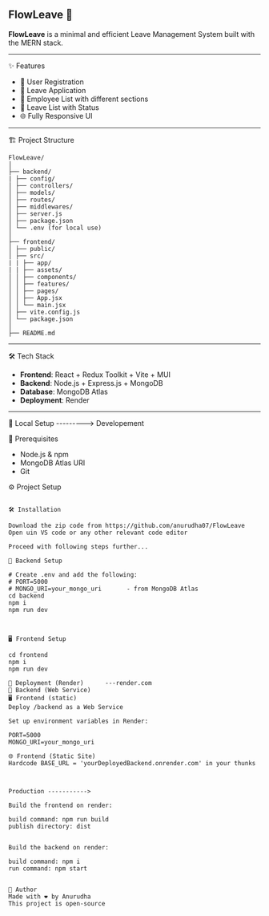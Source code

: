 ##  FlowLeave 📜

**FlowLeave** is a minimal and efficient Leave Management System built with the MERN stack. 

---

 ✨ Features

- 👥 User Registration
- 📝 Leave Application
- 💼 Employee List with different sections
- 📄 Leave List with Status
- 🌐 Fully Responsive UI


---

 🏗️ Project Structure

```
FlowLeave/
│
├── backend/
| ├── config/ 
│ ├── controllers/
│ ├── models/
│ ├── routes/
│ ├── middlewares/
│ ├── server.js
│ ├── package.json
│ └── .env (for local use)
│
├── frontend/
│ ├── public/
│ ├── src/
| | ├── app/
| | ├── assets/
│ │ ├── components/
│ │ ├── features/
│ │ ├── pages/
│ │ ├── App.jsx
│ │ └── main.jsx
│ ├── vite.config.js
│ └── package.json
│
├── README.md

```

---

 🛠️ Tech Stack

- **Frontend**: React + Redux Toolkit + Vite + MUI
- **Backend**: Node.js + Express.js + MongoDB
- **Database**: MongoDB Atlas
- **Deployment**: Render

---

 🚧 Local Setup ---------> Developement 

 🔐 Prerequisites

- Node.js & npm
- MongoDB Atlas URI
- Git

 ⚙️ Project Setup

```

🛠️ Installation

Download the zip code from https://github.com/anurudha07/FlowLeave
Open uin VS code or any other relevant code editor

Proceed with following steps further...

🔗 Backend Setup

# Create .env and add the following:
# PORT=5000
# MONGO_URI=your_mongo_uri       - from MongoDB Atlas
cd backend
npm i
npm run dev



🖥️ Frontend Setup

cd frontend
npm i
npm run dev

🚀 Deployment (Render)      ---render.com
🔗 Backend (Web Service)
🖥️ Frontend (static)
Deploy /backend as a Web Service

Set up environment variables in Render:

PORT=5000
MONGO_URI=your_mongo_uri

🌐 Frontend (Static Site)
Hardcode BASE_URL = 'yourDeployedBackend.onrender.com' in your thunks



Production ----------->

Build the frontend on render:

build command: npm run build
publish directory: dist


Build the backend on render:

build command: npm i
run command: npm start


🙌 Author
Made with ❤️ by Anurudha
This project is open-source 
